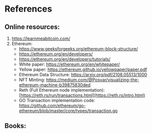 # References

## Online resources:
1. https://learnmeabitcoin.com/
2. Ethereum:
   - https://www.geeksforgeeks.org/ethereum-block-structure/
   - https://ethereum.org/en/developers/
   - https://ethereum.org/en/developers/tutorials/
   - White paper: https://ethereum.org/en/whitepaper/
   - Yellow paper: https://ethereum.github.io/yellowpaper/paper.pdf
   - Ethereum Data Structure: https://arxiv.org/pdf/2108.05513/1000
   - NFT Minting: https://medium.com/@Posvar/visualizing-the-ethereum-machine-b39875830ded
   - Reth (Full Ethereum node implementation): [https://reth.rs/run/transactions.html](https://reth.rs/intro.html)
   - GO Transaction implementation code: https://github.com/ethereum/go-ethereum/blob/master/core/types/transaction.go

## Books:
